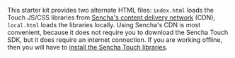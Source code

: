 This starter kit provides two alternate HTML files: `index.html` loads the Touch JS/CSS libraries from [Sencha's content delivery network][cdn] (CDN); `local.html` loads the libraries locally. Using Sencha's CDN is most convenient, because it does not require you to download the Sencha Touch SDK, but it does require an internet connection. If you are working offline, then you will have to [install the Sencha Touch libraries][installation].

[cdn]: http://cdn.sencha.io/
[installation]: https://github.com/nelstrom/Sencha-Touch-Boilerplate/tree/master/touch#readme
